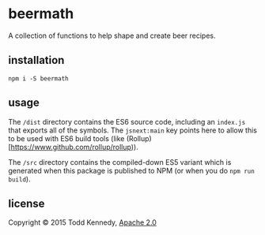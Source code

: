 # beermath

A collection of functions to help shape and create beer recipes.

## installation
`npm i -S beermath`

## usage

The `/dist` directory contains the ES6 source code, including an `index.js` that exports all of the symbols.  The `jsnext:main` key points here to allow this to be used with ES6 build tools (like (Rollup)[https://www.github.com/rollup/rollup)).

The `/src` directory contains the compiled-down ES5 variant which is generated when this package is published to NPM (or when you do `npm run build`).

## license
Copyright © 2015 Todd Kennedy, [Apache 2.0](license)
